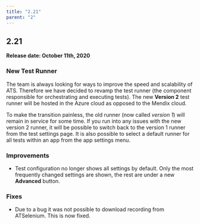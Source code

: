 ```yaml
---
title: "2.21"
parent: "2"
---
```


## 2.21

**Release date: October 11th, 2020**

### New Test Runner

The team is always looking for ways to improve the speed and scalability of ATS.
Therefore we have decided to revamp the test runner (the component responsible for orchestrating and executing tests).
The new **Version 2** test runner will be hosted in the Azure cloud as opposed to the Mendix cloud.

To make the transition painless, the old runner (now called *version 1*) will remain in service for some time.
If you run into any issues with the new version 2 runner, it will be possible to switch back to the version 1 runner from the test settings page.
It is also possible to select a default runner for all tests within an app from the app settings menu.

### Improvements

* Test configuration no longer shows all settings by default. Only the most frequently changed settings are shown, the rest are under a new **Advanced** button.

### Fixes

* Due to a bug it was not possible to download recording from ATSelenium. This is now fixed.

